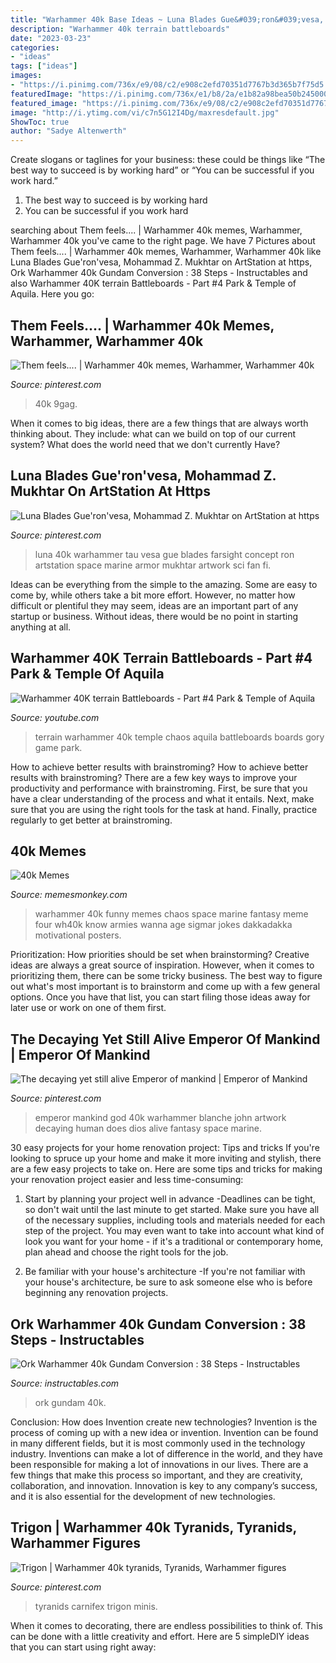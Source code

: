 ```yaml
---
title: "Warhammer 40k Base Ideas ~ Luna Blades Gue&#039;ron&#039;vesa, Mohammad Z. Mukhtar On Artstation At Https"
description: "Warhammer 40k terrain battleboards"
date: "2023-03-23"
categories:
- "ideas"
tags: ["ideas"]
images:
- "https://i.pinimg.com/736x/e9/08/c2/e908c2efd70351d7767b3d365b7f75d5.jpg?b=t"
featuredImage: "https://i.pinimg.com/736x/e1/b8/2a/e1b82a98bea50b2450004d167435e59a.jpg"
featured_image: "https://i.pinimg.com/736x/e9/08/c2/e908c2efd70351d7767b3d365b7f75d5.jpg?b=t"
image: "http://i.ytimg.com/vi/c7n5G12I4Dg/maxresdefault.jpg"
ShowToc: true
author: "Sadye Altenwerth"
---
```



Create slogans or taglines for your business: these could be things like “The best way to succeed is by working hard” or “You can be successful if you work hard.”
1. The best way to succeed is by working hard 
2. You can be successful if you work hard 

	

		
searching about Them feels.... | Warhammer 40k memes, Warhammer, Warhammer 40k you've came to the right page. We have 7 Pictures about Them feels.... | Warhammer 40k memes, Warhammer, Warhammer 40k like Luna Blades Gue&#039;ron&#039;vesa, Mohammad Z. Mukhtar on ArtStation at https, Ork Warhammer 40k Gundam Conversion : 38 Steps - Instructables and also Warhammer 40K terrain Battleboards - Part #4 Park &amp; Temple of Aquila. Here you go:
		
    
## Them Feels.... | Warhammer 40k Memes, Warhammer, Warhammer 40k

<img loading=lazy src="https://i.pinimg.com/736x/d2/01/65/d2016544c126259ee1ea1470e9bb0685.jpg" onerror="this.onerror=null;this.src='https://tse3.mm.bing.net/th?id=OIP.oFwyKusOGDHuDK7wujmpDQHaM9&amp;pid=15.1';" alt="Them feels.... | Warhammer 40k memes, Warhammer, Warhammer 40k">

_Source: pinterest.com_

>40k 9gag. 

	

When it comes to big ideas, there are a few things that are always worth thinking about. They include: what can we build on top of our current system? What does the world need that we don't currently Have?

    
## Luna Blades Gue&#039;ron&#039;vesa, Mohammad Z. Mukhtar On ArtStation At Https

<img loading=lazy src="https://i.pinimg.com/736x/e1/b8/2a/e1b82a98bea50b2450004d167435e59a.jpg" onerror="this.onerror=null;this.src='https://tse4.mm.bing.net/th?id=OIP.wx_pM8ao57LNccRiS46E1AHaLO&amp;pid=15.1';" alt="Luna Blades Gue&#039;ron&#039;vesa, Mohammad Z. Mukhtar on ArtStation at https">

_Source: pinterest.com_

>luna 40k warhammer tau vesa gue blades farsight concept ron artstation space marine armor mukhtar artwork sci fan fi. 

	

Ideas can be everything from the simple to the amazing. Some are easy to come by, while others take a bit more effort. However, no matter how difficult or plentiful they may seem, ideas are an important part of any startup or business. Without ideas, there would be no point in starting anything at all.

    
## Warhammer 40K Terrain Battleboards - Part #4 Park &amp; Temple Of Aquila

<img loading=lazy src="http://i.ytimg.com/vi/c7n5G12I4Dg/maxresdefault.jpg" onerror="this.onerror=null;this.src='https://tse4.mm.bing.net/th?id=OIP.GeAKZPVminr8ejnLNQfm4AHaEK&amp;pid=15.1';" alt="Warhammer 40K terrain Battleboards - Part #4 Park &amp; Temple of Aquila">

_Source: youtube.com_

>terrain warhammer 40k temple chaos aquila battleboards boards gory game park. 

	

How to achieve better results with brainstroming?
How to achieve better results with brainstroming? There are a few key ways to improve your productivity and performance with brainstroming. First, be sure that you have a clear understanding of the process and what it entails. Next, make sure that you are using the right tools for the task at hand. Finally, practice regularly to get better at brainstroming.

    
## 40k Memes

<img loading=lazy src="https://www.memesmonkey.com/images/memesmonkey/c7/c739171eb6c6282b23ce65d6fdbc26a8.jpeg" onerror="this.onerror=null;this.src='https://tse1.mm.bing.net/th?id=OIP.K1aL27i_meFgHe_Wnvv-GQHaKe&amp;pid=15.1';" alt="40k Memes">

_Source: memesmonkey.com_

>warhammer 40k funny memes chaos space marine fantasy meme four wh40k know armies wanna age sigmar jokes dakkadakka motivational posters. 

	

Prioritization: How priorities should be set when brainstorming?
Creative ideas are always a great source of inspiration. However, when it comes to prioritizing them, there can be some tricky business. The best way to figure out what's most important is to brainstorm and come up with a few general options. Once you have that list, you can start filing those ideas away for later use or work on one of them first.

    
## The Decaying Yet Still Alive Emperor Of Mankind | Emperor Of Mankind

<img loading=lazy src="https://i.pinimg.com/736x/e9/08/c2/e908c2efd70351d7767b3d365b7f75d5.jpg?b=t" onerror="this.onerror=null;this.src='https://tse2.mm.bing.net/th?id=OIP.vpQbc95Smn5Kme32jVDp4wHaJ7&amp;pid=15.1';" alt="The decaying yet still alive Emperor of mankind | Emperor of Mankind">

_Source: pinterest.com_

>emperor mankind god 40k warhammer blanche john artwork decaying human does dios alive fantasy space marine. 

	

30 easy projects for your home renovation project: Tips and tricks
If you're looking to spruce up your home and make it more inviting and stylish, there are a few easy projects to take on. Here are some tips and tricks for making your renovation project easier and less time-consuming:
1. Start by planning your project well in advance -Deadlines can be tight, so don't wait until the last minute to get started. Make sure you have all of the necessary supplies, including tools and materials needed for each step of the project. You may even want to take into account what kind of look you want for your home - if it's a traditional or contemporary home, plan ahead and choose the right tools for the job.

2. Be familiar with your house's architecture -If you're not familiar with your house's architecture, be sure to ask someone else who is before beginning any renovation projects.

    
## Ork Warhammer 40k Gundam Conversion : 38 Steps - Instructables

<img loading=lazy src="https://content.instructables.com/ORIG/FN7/RP52/K2UXLE8B/FN7RP52K2UXLE8B.jpg?frame=1" onerror="this.onerror=null;this.src='https://tse4.mm.bing.net/th?id=OIP.lBFQH7hq5fmx_Ebyh4hPJQHaGL&amp;pid=15.1';" alt="Ork Warhammer 40k Gundam Conversion : 38 Steps - Instructables">

_Source: instructables.com_

>ork gundam 40k. 

	

Conclusion: How does Invention create new technologies?
Invention is the process of coming up with a new idea or invention. Invention can be found in many different fields, but it is most commonly used in the technology industry. Inventions can make a lot of difference in the world, and they have been responsible for making a lot of innovations in our lives. There are a few things that make this process so important, and they are creativity, collaboration, and innovation. Innovation is key to any company’s success, and it is also essential for the development of new technologies.

    
## Trigon | Warhammer 40k Tyranids, Tyranids, Warhammer Figures

<img loading=lazy src="https://i.pinimg.com/736x/d4/cf/5a/d4cf5aa4075a68a532e271d871d0e475--tyranids-kraken.jpg" onerror="this.onerror=null;this.src='https://tse4.mm.bing.net/th?id=OIP.lXNe5_AO415a8DLi6bKzLQHaJ4&amp;pid=15.1';" alt="Trigon | Warhammer 40k tyranids, Tyranids, Warhammer figures">

_Source: pinterest.com_

>tyranids carnifex trigon minis. 

	

When it comes to decorating, there are endless possibilities to think of. This can be done with a little creativity and effort. Here are 5 simpleDIY ideas that you can start using right away:

